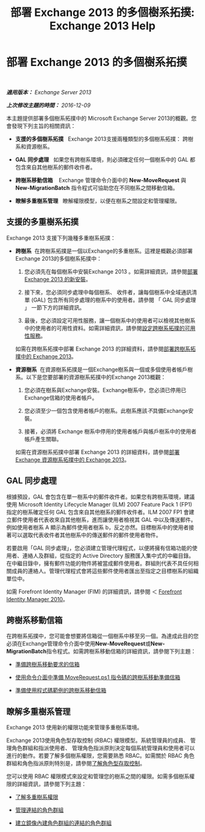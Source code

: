 ﻿---
title: '部署 Exchange 2013 的多個樹系拓撲: Exchange 2013 Help'
TOCTitle: 部署 Exchange 2013 的多個樹系拓撲
ms:assetid: d51f2b7d-9045-40cf-8b9f-43787a6fff6d
ms:mtpsurl: https://technet.microsoft.com/zh-tw/library/Bb124734(v=EXCHG.150)
ms:contentKeyID: 51409245
ms.date: 05/21/2018
mtps_version: v=EXCHG.150
ms.translationtype: MT
---

# 部署 Exchange 2013 的多個樹系拓撲

 

_**適用版本：** Exchange Server 2013_

_**上次修改主題的時間：** 2016-12-09_

本主題提供部署多個樹系拓撲中的 Microsoft Exchange Server 2013的概觀。您會發現下列主旨的相關資訊：

  - **支援的多個樹系拓撲**   Exchange 2013支援兩種類型的多個樹系拓撲： 跨樹系和資源樹系。

  - **GAL 同步處理**   如果您有跨樹系環境，則必須確定任何一個樹系中的 GAL 都包含來自其他樹系的郵件收件者。

  - **跨樹系移動信箱**    Exchange 管理命令介面中的 **New-MoveRequest** 與 **New-MigrationBatch** 指令程式可協助您在不同樹系之間移動信箱。

  - **瞭解多重樹系管理**   瞭解權限模型，以便在樹系之間設定和管理權限。

## 支援的多重樹系拓撲

Exchange 2013 支援下列幾種多重樹系拓撲：

  - **跨樹系**  在跨樹系拓撲是一個以Exchange的多重樹系。這裡是概觀必須部署Exchange 2013的多個樹系拓撲中：
    
    1.  您必須先在每個樹系中安裝Exchange 2013 。如需詳細資訊，請參閱[部署 Exchange 2013 的新安裝](deploy-a-new-installation-of-exchange-2013-exchange-2013-help.md)。
    
    2.  接下來，您必須同步處理中每個樹系、 收件者，讓每個樹系中全域通訊清單 (GAL) 包含所有同步處理的樹系中的使用者。請參閱 「 GAL 同步處理 」 一節下方的詳細資訊。
    
    3.  最後，您必須設定可用性服務，讓一個樹系中的使用者可以檢視其他樹系中的使用者的可用性資料。如需詳細資訊，請參閱[設定跨樹系拓撲的可用性服務](configure-the-availability-service-for-cross-forest-topologies-exchange-2013-help.md)。
    
    如需在跨樹系拓撲中部署 Exchange 2013 的詳細資料，請參閱[部署跨樹系拓撲中的 Exchange 2013](deploy-exchange-2013-in-a-cross-forest-topology-exchange-2013-help.md)。

  - **資源樹系**  在資源樹系拓撲是一個Exchange樹系與一個或多個使用者帳戶樹系。以下是您要部署的資源樹系拓撲中的Exchange 2013概觀：
    
    1.  您必須在樹系與Exchange安裝。Exchange樹系中，您必須已停用已Exchange信箱的使用者帳戶。
    
    2.  您必須至少一個包含使用者帳戶的樹系。此樹系應該*不*具備Exchange安裝。
    
    3.  接著，必須將 Exchange 樹系中停用的使用者帳戶與帳戶樹系中的使用者帳戶產生關聯。
    
    如需在資源樹系拓撲中部署 Exchange 2013 的詳細資料，請參閱[部署 Exchange 資源樹系拓撲中的 Exchange 2013](deploy-exchange-2013-in-an-exchange-resource-forest-topology-exchange-2013-help.md)。

## GAL 同步處理

根據預設，GAL 會包含在單一樹系中的郵件收件者。如果您有跨樹系環境，建議使用 Microsoft Identity Lifecycle Manager (ILM) 2007 Feature Pack 1 (FP1) 指定的樹系確定任何 GAL 包含來自其他樹系的郵件收件者。ILM 2007 FP1 會建立郵件使用者代表收來自其他樹系，進而讓使用者檢視其 GAL 中以及傳送郵件。例如使用者樹系 A 顯示為郵件使用者樹系 b，反之亦然。目標樹系中的使用者接著可以選取代表收件者其他樹系中的傳送郵件的郵件使用者物件。

若要啟用「GAL 同步處理」，您必須建立管理代理程式，以便將擁有信箱功能的使用者、連絡人及群組，從指定的 Active Directory 服務匯入集中式的中繼目錄。在中繼目錄中，擁有郵件功能的物件將被當成郵件使用者。群組則代表不具任何相關成員的連絡人。管理代理程式會將這些郵件使用者匯出至指定之目標樹系的組織單位中。

如需 Forefront Identity Manager (FIM) 的詳細資訊，請參閱 ＜ [Forefront Identity Manager 2010](https://go.microsoft.com/fwlink/p/?linkid=279864)。

## 跨樹系移動信箱

在跨樹系拓撲中，您可能會想要將信箱從一個樹系中移至另一個。為達成此目的您必須在Exchange管理命令介面中使用**New-MoveRequest**或**New-MigrationBatch**指令程式。如需跨樹系移動信箱的詳細資訊，請參閱下列主題：

  - [準備跨樹系移動要求的信箱](prepare-mailboxes-for-cross-forest-move-requests-exchange-2013-help.md)

  - [使用命令介面中準備 MoveRequest.ps1 指令碼的跨樹系移動準備信箱](prepare-mailboxes-for-cross-forest-moves-using-the-prepare-moverequest-ps1-script-in-the-shell-exchange-2013-help.md)

  - [準備使用程式碼範例的跨樹系移動信箱](prepare-mailboxes-for-cross-forest-moves-using-sample-code-exchange-2013-help.md)

## 瞭解多重樹系管理

Exchange 2013 使用新的權限功能來管理多重樹系環境。

Exchange 2013使用角色型存取控制 (RBAC) 權限模型。系統管理員的成員、 管理角色群組和指派使用者、 管理角色指派原則決定每個系統管理員和使用者可以進行的動作。若要了解多個樹系權限，您需要熟悉 RBAC。如需關於 RBAC 角色群組和角色指派原則特別是，請參閱[了解角色型存取控制](understanding-role-based-access-control-exchange-2013-help.md)。

您可以使用 RBAC 權限模式來設定和管理您的樹系之間的權限。如需多個樹系權限的詳細資訊，請參閱下列主題：

  - [了解多重樹系權限](understanding-multiple-forest-permissions-exchange-2013-help.md)

  - [管理連結的角色群組](manage-linked-role-groups-exchange-2013-help.md)

  - [建立鏡像內建角色群組的連結的角色群組](create-linked-role-groups-that-mirror-built-in-role-groups-exchange-2013-help.md)

